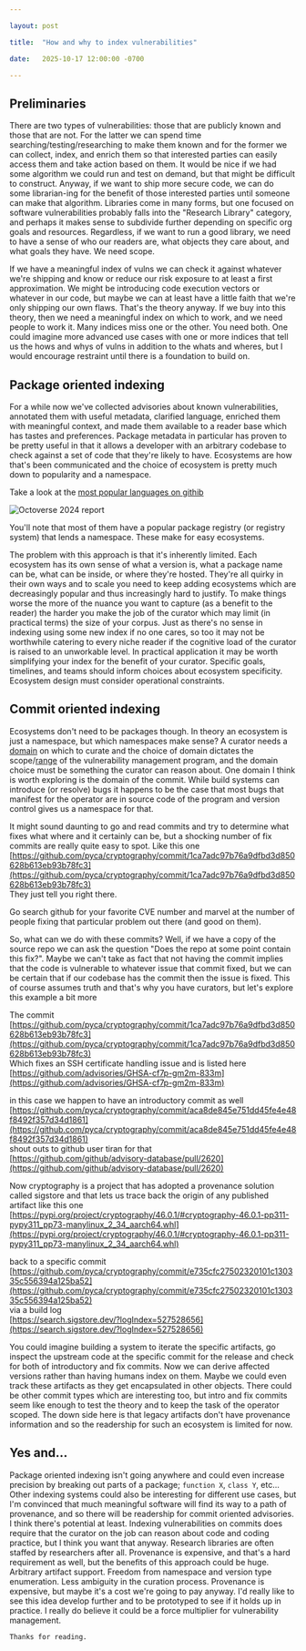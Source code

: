 ```yaml
---

layout: post

title:  "How and why to index vulnerabilities"

date:   2025-10-17 12:00:00 -0700

---
```


## Preliminaries

There are two types of vulnerabilities: those that are publicly known and those that are not. For the latter we can spend time searching/testing/researching to make them known and for the former we can collect, index, and enrich them so that interested parties can easily access them and take action based on them. It would be nice if we had some algorithm we could run and test on demand, but that might be difficult to construct. Anyway, if we want to ship more secure code, we can do some librarian-ing for the benefit of those interested parties until someone can make that algorithm. Libraries come in many forms, but one focused on software vulnerabilities probably falls into the "Research Library" category, and perhaps it makes sense to subdivide further depending on specific org goals and resources. Regardless, if we want to run a good library, we need to have a sense of who our readers are, what objects they care about, and what goals they have. We need scope.

 If we have a meaningful index of vulns we can check it against whatever we're shipping and know or reduce our risk exposure to at least a first approximation. We might be introducing code execution vectors or whatever in our code, but maybe we can at least have a little faith that we're only shipping our own flaws. That's the theory anyway. If we buy into this theory, then we need a meaningful index on which to work, and we need people to work it. Many indices miss one or the other. You need both. One could imagine more advanced use cases with one or more indices that tell us the hows and whys of vulns in addition to the whats and wheres, but I would encourage restraint until there is a foundation to build on.

## Package oriented indexing 

For a while now we've collected advisories about known vulnerabilities, annotated them with useful metadata, clarified language, enriched them with meaningful context, and made them available to a reader base which has tastes and preferences. Package metadata in particular has proven to be pretty useful in that it allows a developer with an arbitrary codebase to check against a set of code that they're likely to have. Ecosystems are how that's been communicated and the choice of ecosystem is pretty much down to popularity and a namespace. 

Take a look at the [most popular languages on githib](https://github.blog/news-insights/octoverse/octoverse-2024/#the-most-popular-programming-languages)

![Octoverse 2024 report](https://github.blog/wp-content/uploads/2024/10/GitHub-Octoverse-2024-top-programming-languages.png?w=1400)

You'll note that most of them have a popular package registry (or registry system) that lends a namespace. These make for easy ecosystems.

The problem with this approach is that it's inherently limited. Each ecosystem has its own sense of what a version is, what a package name can be, what can be inside, or where they're hosted. They're all quirky in their own ways and to scale you need to keep adding ecosystems which are decreasingly popular and thus increasingly hard to justify. To make things worse the more of the nuance you want to capture (as a benefit to the reader) the harder you make the job of the curator which may limit (in practical terms) the size of your corpus. Just as there's no sense in indexing using some new index if no one cares, so too it may not be worthwhile catering to every niche reader if the cognitive load of the curator is raised to an unworkable level. In practical application it may be worth simplifying your index for the benefit of your curator. Specific goals, timelines, and teams should inform choices about ecosystem specificity. Ecosystem design must consider operational constraints.

## Commit oriented indexing

Ecosystems don't need to be packages though. In theory an ecosystem is just a namespace, but which namespaces make sense? A curator needs a [domain](https://mathworld.wolfram.com/Domain.html) on which to curate and the choice of domain dictates the scope/[range](https://mathworld.wolfram.com/Range.html) of the vulnerability management program, and the domain choice must be something the curator can reason about. One domain I think is worth exploring is the domain of the commit. While build systems can introduce (or resolve) bugs it happens to be the case that most bugs that manifest for the operator are in source code of the program and version control gives us a namespace for that.

It might sound daunting to go and read commits and try to determine what fixes what where and it certainly can be, but a shocking number of fix commits are really quite easy to spot. Like this one  
[https://github.com/pyca/cryptography/commit/1ca7adc97b76a9dfbd3d850628b613eb93b78fc3](https://github.com/pyca/cryptography/commit/1ca7adc97b76a9dfbd3d850628b613eb93b78fc3)  
They just tell you right there.  

Go search github for your favorite CVE number and marvel at the number of people fixing that particular problem out there (and good on them).

So, what can we do with these commits? Well, if we have a copy of the source repo we can ask the question "Does the repo at some point contain this fix?". Maybe we can't take as fact that not having the commit implies that the code is vulnerable to whatever issue that commit fixed, but we can be certain that if our codebase has the commit then the issue is fixed. This of course assumes truth and that's why you have curators, but let's explore this example a bit more

The commit  
[https://github.com/pyca/cryptography/commit/1ca7adc97b76a9dfbd3d850628b613eb93b78fc3](https://github.com/pyca/cryptography/commit/1ca7adc97b76a9dfbd3d850628b613eb93b78fc3)  
Which fixes an SSH certificate handling issue and is listed here  
[https://github.com/advisories/GHSA-cf7p-gm2m-833m](https://github.com/advisories/GHSA-cf7p-gm2m-833m)  

in this case we happen to have an introductory commit as well  
[https://github.com/pyca/cryptography/commit/aca8de845e751dd45fe4e48f8492f357d34d1861](https://github.com/pyca/cryptography/commit/aca8de845e751dd45fe4e48f8492f357d34d1861)  
shout outs to github user tiran for that  
[https://github.com/github/advisory-database/pull/2620](https://github.com/github/advisory-database/pull/2620)

Now cryptography is a project that has adopted a provenance solution called sigstore and that lets us trace back the origin of any published artifact like this one  
[https://pypi.org/project/cryptography/46.0.1/#cryptography-46.0.1-pp311-pypy311_pp73-manylinux_2_34_aarch64.whl](https://pypi.org/project/cryptography/46.0.1/#cryptography-46.0.1-pp311-pypy311_pp73-manylinux_2_34_aarch64.whl)  

back to a specific commit  
[https://github.com/pyca/cryptography/commit/e735cfc27502320101c130335c556394a125ba52](https://github.com/pyca/cryptography/commit/e735cfc27502320101c130335c556394a125ba52)  
via a build log  
[https://search.sigstore.dev/?logIndex=527528656](https://search.sigstore.dev/?logIndex=527528656)  


You could imagine building a system to iterate the specific artifacts, go inspect the upstream code at the specific commit for the release and check for both of introductory and fix commits. Now we can derive affected versions rather than having humans index on them. Maybe we could even track these artifacts as they get encapsulated in other objects. There could be other commit types which are interesting too, but intro and fix commits seem like enough to test the theory and to keep the task of the operator scoped. The down side here is that legacy artifacts don't have provenance information and so the readership for such an ecosystem is limited for now.

## Yes and...

Package oriented indexing isn't going anywhere and could even increase precision by breaking out parts of a package; `function X`, `class Y`, etc... Other indexing systems could also be interesting for different use cases, but I'm convinced that much meaningful software will find its way to a path of provenance, and so there will be readership for commit oriented advisories. I think there's potential at least. Indexing vulnerabilities on commits does require that the curator on the job can reason about code and coding practice, but I think you want that anyway. Research libraries are often staffed by researchers after all. Provenance is expensive, and that's a hard requirement as well, but the benefits of this approach could be huge. Arbitrary artifact support. Freedom from namespace and version type enumeration. Less ambiguity in the curation process. Provenance is expensive, but maybe it's a cost we're going to pay anyway. I'd really like to see this idea develop further and to be prototyped to see if it holds up in practice. I really do believe it could be a force multiplier for vulnerability management.

```
Thanks for reading.
```